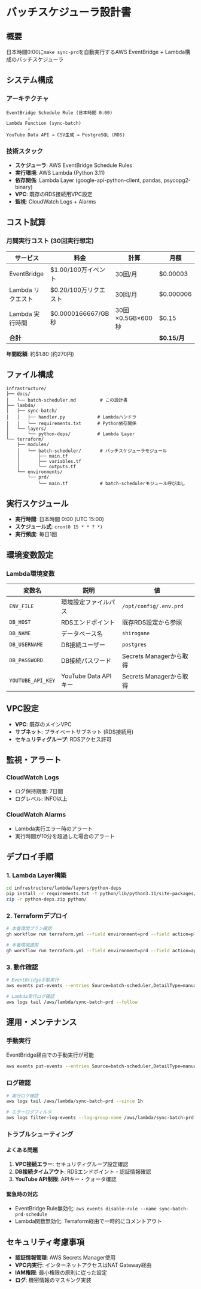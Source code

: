 # バッチスケジューラ設計書

## 概要

日本時間0:00に`make sync-prd`を自動実行するAWS EventBridge + Lambda構成のバッチスケジューラ

## システム構成

### アーキテクチャ

```
EventBridge Schedule Rule (日本時間 0:00)
        ↓
Lambda Function (sync-batch)
        ↓
YouTube Data API → CSV生成 → PostgreSQL (RDS)
```

### 技術スタック

- **スケジューラ**: AWS EventBridge Schedule Rules
- **実行環境**: AWS Lambda (Python 3.11)
- **依存関係**: Lambda Layer (google-api-python-client, pandas, psycopg2-binary)
- **VPC**: 既存のRDS接続用VPC設定
- **監視**: CloudWatch Logs + Alarms

## コスト試算

### 月間実行コスト (30回実行想定)

| サービス | 料金 | 計算 | 月額 |
|---------|-----|------|------|
| EventBridge | $1.00/100万イベント | 30回/月 | $0.00003 |
| Lambda リクエスト | $0.20/100万リクエスト | 30回/月 | $0.000006 |
| Lambda 実行時間 | $0.0000166667/GB秒 | 30回×0.5GB×600秒 | $0.15 |
| **合計** | | | **$0.15/月** |

**年間総額**: 約$1.80 (約270円)

## ファイル構成

```
infrastructure/
├── docs/
│   └── batch-scheduler.md         # この設計書
├── lambda/
│   ├── sync-batch/
│   │   ├── handler.py            # Lambdaハンドラ
│   │   └── requirements.txt      # Python依存関係
│   └── layers/
│       └── python-deps/          # Lambda Layer
└── terraform/
    ├── modules/
    │   └── batch-scheduler/       # バッチスケジューラモジュール
    │       ├── main.tf
    │       ├── variables.tf
    │       └── outputs.tf
    └── environments/
        └── prd/
            └── main.tf            # batch-schedulerモジュール呼び出し
```

## 実行スケジュール

- **実行時間**: 日本時間 0:00 (UTC 15:00)
- **スケジュール式**: `cron(0 15 * * ? *)`
- **実行頻度**: 毎日1回

## 環境変数設定

### Lambda環境変数

| 変数名 | 説明 | 値 |
|-------|------|---|
| `ENV_FILE` | 環境設定ファイルパス | `/opt/config/.env.prd` |
| `DB_HOST` | RDSエンドポイント | 既存RDS設定から参照 |
| `DB_NAME` | データベース名 | `shirogane` |
| `DB_USERNAME` | DB接続ユーザー | `postgres` |
| `DB_PASSWORD` | DB接続パスワード | Secrets Managerから取得 |
| `YOUTUBE_API_KEY` | YouTube Data API キー | Secrets Managerから取得 |

## VPC設定

- **VPC**: 既存のメインVPC
- **サブネット**: プライベートサブネット (RDS接続用)
- **セキュリティグループ**: RDSアクセス許可

## 監視・アラート

### CloudWatch Logs
- ログ保持期間: 7日間
- ログレベル: INFO以上

### CloudWatch Alarms
- Lambda実行エラー時のアラート
- 実行時間が10分を超過した場合のアラート

## デプロイ手順

### 1. Lambda Layer構築
```bash
cd infrastructure/lambda/layers/python-deps
pip install -r requirements.txt -t python/lib/python3.11/site-packages/
zip -r python-deps.zip python/
```

### 2. Terraformデプロイ
```bash
# 本番環境プラン確認
gh workflow run terraform.yml --field environment=prd --field action=plan

# 本番環境適用
gh workflow run terraform.yml --field environment=prd --field action=apply
```

### 3. 動作確認
```bash
# EventBridge手動実行
aws events put-events --entries Source=batch-scheduler,DetailType=manual-trigger

# Lambda実行ログ確認
aws logs tail /aws/lambda/sync-batch-prd --follow
```

## 運用・メンテナンス

### 手動実行
EventBridge経由での手動実行が可能
```bash
aws events put-events --entries Source=batch-scheduler,DetailType=manual-trigger
```

### ログ確認
```bash
# 実行ログ確認
aws logs tail /aws/lambda/sync-batch-prd --since 1h

# エラーログフィルタ
aws logs filter-log-events --log-group-name /aws/lambda/sync-batch-prd --filter-pattern "ERROR"
```

### トラブルシューティング

#### よくある問題
1. **VPC接続エラー**: セキュリティグループ設定確認
2. **DB接続タイムアウト**: RDSエンドポイント・認証情報確認  
3. **YouTube API制限**: APIキー・クォータ確認

#### 緊急時の対応
- EventBridge Rule無効化: `aws events disable-rule --name sync-batch-prd-schedule`
- Lambda関数無効化: Terraform経由で一時的にコメントアウト

## セキュリティ考慮事項

- **認証情報管理**: AWS Secrets Manager使用
- **VPC内実行**: インターネットアクセスはNAT Gateway経由
- **IAM権限**: 最小権限の原則に従った設定
- **ログ**: 機密情報のマスキング実装